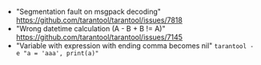 - "Segmentation fault on msgpack decoding"
https://github.com/tarantool/tarantool/issues/7818
- "Wrong datetime calculation (A - B + B != A)"
https://github.com/tarantool/tarantool/issues/7145
- "Variable with expression with ending comma becomes nil"
`tarantool -e "a = 'aaa', print(a)"`

